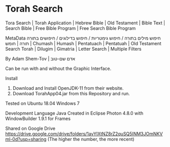 # Torah Search
Tora Search | Torah Application | Hebrew Bible | Old Testament | Bible Text | Search Bible | Free Bible Program | Free Search Bible Program

MetaData
חיפוש מילים בתורה / חיפוש גימטריות / חיפוש בדילוגים / חיפושים בתורה 
תורה | חומש | Chumash | Humash | Pentatuach | Pentatuah | Old Testament
Search Torah | Dilugim | Gimatria | Letter Search | Multiple Filters

By
Adam Shem-Tov | אדם שם-טוב

Can be run with and without the Graphic Interface.

Install
1) Download and Install OpenJDK-11 from their website.
2) Download TorahApp04.jar from this Repository and run.

Tested on
Ubuntu 18.04
Windows 7

Development
Language Java
Created in Eclipse Photon 4.8.0 with WindowBuilder 1.9.1 for Frames

Shared on Google Drive https://drive.google.com/drive/folders/1avYlXtNZ8rZ2quSQ5INM3JOmNKVml-0d?usp=sharing
(The higher the number, the more recent)
